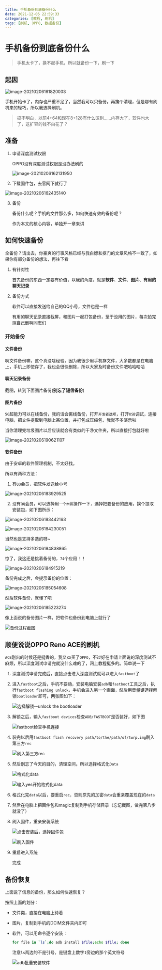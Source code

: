 ```yaml
---
title: 手机备份到底备份什么
date: 2021-12-05 22:59:33
categories: [教程, 刷机]
tags: [刷机, OPPO, 数据备份]
---
```



# 手机备份到底备份什么

> 手机太卡了，换不起手机，所以就备份一下，刷一下

## 起因

   ![image-20210206161820003](https://gitee.com/mxdon/img/raw/master/img/image-20210206161820003.png)

手机开始卡了，内存也严重不足了，当然我可以只备份，再挨个清理，但是哪有刷机来的轻巧，所以我选择刷机。

> 搞不明白，以前4+64和现在8+128有什么区别……内存大了，软件也大了，这扩容的钱不白花了？

## 准备

1. 申请深度测试权限

   OPPO没有深度测试权限是没办法刷的

    ![image-20210206162131950](https://gitee.com/mxdon/img/raw/master/img/image-20210206162131950.png)

2. 下载固件包，去官网下就行了

![image-20210206162435140](https://gitee.com/mxdon/img/raw/master/img/image-20210206162435140.png)

3. 备份

   备份什么呢？手机的文件那么多，如何快速有效的备份呢？

   作为本文的核心内容，单独开一章来讲

## 如何快速备份

全备份？请出去，你豪爽的行事风格已经与我白嫖和抠门的文章风格不一致了，如果你有部分备份的想法，再往下看

1. 有针对性

   首先备份的东西一定要有价值，以我的角度，就是**软件**、**文件**、**图片**、**有用的聊天记录**

2. 备份方式

   软件可以直接发送给自己的QQ小号，文件也是一样

   有用的聊天记录直接截屏，和图片一起打包备份，至于没用的图片，每次拍完照自己删啊同志们

### 开始备份

#### 文件备份

啊文件备份嘛，这个真没啥经验，因为我很少用手机存文件，大多数都是在电脑上，手机上即使存了，我也会很快删除，所以大家及时备份文件吧哈哈哈哈

#### 聊天记录备份

截图，转到下面图片备份(**别忘了短信备份**)

#### 图片备份

`5G`超能力可以在线备份，我的话会离线备份，打开`开发者选项`，打开`USB`调试，连接电脑，把文件提取到电脑上某位置，并打包成压缩包，我就不多演示啦

当你清理完垃圾图片以后应该就会有类似的干净文件夹，所以直接打包就好啦

![image-20210206190621107](https://gitee.com/mxdon/img/raw/master/img/image-20210206190621107.png)

#### 软件备份

由于安卓的软件管理机制，不太好找。

所以有两种方法：

1. 有`QQ`会员，把软件发送给小号

![image-20210206183929525](https://gitee.com/mxdon/img/raw/master/img/image-20210206183929525.png)

2. 没有`QQ`会员，可以选择用`一个木函`操作一下，选择把要备份的应用，挨个提取安装包，如下图所示：

![image-20210206183442163](https://gitee.com/mxdon/img/raw/master/img/image-20210206183442163.png)

![image-20210206184230051](https://gitee.com/mxdon/img/raw/master/img/image-20210206184230051.png)

当然也是支持多选的呀~

![image-20210206184838865](https://gitee.com/mxdon/img/raw/master/img/image-20210206184838865.png)

惊了，我这还是挑着备份的，`74`个应用！！

![image-20210206184915219](https://gitee.com/mxdon/img/raw/master/img/image-20210206184915219.png)

备份完成之后，会提示备份的位置：

![image-20210206185054608](https://gitee.com/mxdon/img/raw/master/img/image-20210206185054608.png)

然后软件备份，就懂了吧

![image-20210206185223274](https://gitee.com/mxdon/img/raw/master/img/image-20210206185223274.png)

像上面说的备份图片一样，把软件也备份到电脑上就行了

![备份过程截图](https://gitee.com/mxdon/img/raw/master/img/image-20210206191453636.png)

## 顺便说说OPPO Reno ACE的刷机

`ACE`刚出的时候还是挺香的，我又xx买了`OPPO`，不过好在申请上面说的深度测试不麻烦，所以深度测试申请完就没什么难的了，网上教程挺多的。简单说一下

1. 深度测试申请完成后，直接点击进入深度测试就可以进入`fastboot`了

2. 进入`fastboot`之后，手机不要动，安装电脑安装`adb`和`fastboot`工具之后，执行`fastboot flashing unlock`，手机会进入另一个画面，然后用音量键选择解锁`bootloader`即可，两张图如下：

   ![选择解锁--unlock the bootloader](https://gitee.com/mxdon/img/raw/master/img/image-20210206214020675.png)

3. 解锁之后，输入`fastboot devices`检查`ADB/FASTBOOT`是否装好，如下图

   ![fastboot检查手机连接](https://gitee.com/mxdon/img/raw/master/img/image-20210206214343955.png)

4. 装完以后用`fastboot flash recovery path/to/the/path/of/twrp.img`刷入第三方`rec`

   ![刷入第三方rec](https://gitee.com/mxdon/img/raw/master/img/image-20210206214245993.png)

5. 然后别忘了今天的目的，清理空间，所以选择格式化`Data`

   ![格式化data](https://gitee.com/mxdon/img/raw/master/img/image-20210206214522857.png)

   ![输入yes开始格式化data](https://gitee.com/mxdon/img/raw/master/img/image-20210206214705203.png)

6. 格式化完`data`以后，要重启`rec`，否则原先的加密`data`会重亲覆盖现在的`data`

   

7. 然后在电脑上把固件包和magic复制到手机存储目录（忘记截图，做完第八步就没了）

8. 刷入固件，重亲安装系统

   ![点击安装后，选择固件包](https://gitee.com/mxdon/img/raw/master/img/image-20210206215035175.png)

   ![刷入固件](https://gitee.com/mxdon/img/raw/master/img/image-20210206214814719.png)

9. 重启进入系统

   完成

## 备份恢复

上面说了信息的备份，那么如何快速恢复？

按照上面的划分：

- 文件类，直接在电脑上待着

- 图片，复制到手机的DCIM文件夹内即可

- 软件，可以用命令逐个安装：

  ```bash
  for file in `ls`;do adb install $file;echo $file; done
  ```

  注意`ls`两边的不是引号，是键盘上数字`1`旁边的那个英文符号

  ![adb批量安装软件](https://gitee.com/mxdon/img/raw/master/img/image-20210207195559464.png)
